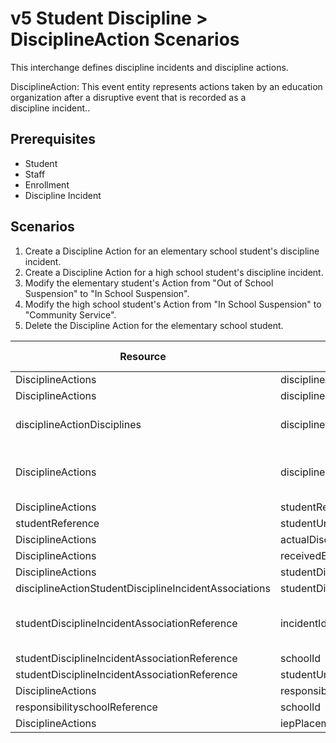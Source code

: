 # v5 Student Discipline > DisciplineAction Scenarios

This interchange defines discipline incidents and discipline actions.

DisciplineAction: This event entity represents actions taken by an education
organization after a disruptive event that is recorded as a
discipline incident..

## Prerequisites

* Student
* Staff
* Enrollment
* Discipline Incident

## Scenarios

1. Create a Discipline Action for an elementary school student's discipline
   incident.
2. Create a Discipline Action for a high school student's discipline incident.
3. Modify the elementary student's Action from "Out of School Suspension" to "In
   School Suspension".
4. Modify the high school student's Action from "In School Suspension" to
   "Community Service".
5. Delete the Discipline Action for the elementary school student.

| Resource                                              | Property Name                                 | Is Collection | Data Type                                     | Required / Optional | Scenario 1: POST            | Scenario 2: POST            | Scenario 3: PUT             | Scenario 4: PUT             |
| ----------------------------------------------------- | --------------------------------------------- | ------------- | --------------------------------------------- | ------------------- | ------------------------------- | ------------------------------- | ------------------------------- | ------------------------------- |
| DisciplineActions                                     | disciplineActionIdentifier                    | FALSE         | nvarchar                                      | REQUIRED            | 11                              | 22                              | 11                              | 22                              |
| DisciplineActions                                     | disciplines                                   | TRUE          | disciplineActionDiscipline[]                  | REQUIRED            |                                 |                                 |                                 |                                 |
| disciplineActionDisciplines                           | disciplineDescriptor                          | FALSE         | disciplineDescriptor                          | REQUIRED            | Out of School Suspension        | In School Suspension            | **In School Suspension**        | **Community Service**           |
| DisciplineActions                                     | disciplineDate                                | FALSE         | date                                          | REQUIRED            | 9/30/<br/>[Current School Year] | 9/30/<br/>[Current School Year] | 9/30/<br/>[Current School Year] | 9/30/<br/>[Current School Year] |
| DisciplineActions                                     | studentReference                              | FALSE         | integer                                       | REQUIRED            |                                 |                                 |                                 |                                 |
| studentReference                                      | studentUniqueId                               | FALSE         | string                                        | REQUIRED            | 111111                          | 222222                          | 111111                          | 222222                          |
| DisciplineActions                                     | actualDisciplineActionLength                  | FALSE         | number                                        | REQUIRED            | 2                               | 5                               | 2                               | 5                               |
| DisciplineActions                                     | receivedEducationServicesDuringExpulsion      | FALSE         | boolean                                       | REQUIRED            | TRUE                            |                                 |                                 |                                 |
| DisciplineActions                                     | studentDisciplineIncidentAssociations         | TRUE          | studentDisciplineIncidentAssociation[]        | REQUIRED            |                                 |                                 |                                 |                                 |
| disciplineActionStudentDisciplineIncidentAssociations | studentDisciplineIncidentAssociationReference | FALSE         | studentDisciplineIncidentAssociationReference | REQUIRED            |                                 |                                 |                                 |                                 |
| studentDisciplineIncidentAssociationReference         | incidentIdentifier                            | FALSE         | string                                        | REQUIRED            | ["1" if possible \| system value]                   | ["2" if possible \| system value]                   | ["1" if possible \| system value] | ["2" if possible \| system value] |
| studentDisciplineIncidentAssociationReference         | schoolId                                      | FALSE         | integer                                       | REQUIRED            | 255901107                       | 255901001                       | 255901107                       | 255901001                       |
| studentDisciplineIncidentAssociationReference         | studentUniqueId                               | TRUE          | string                                        | REQUIRED            | 111111                          | 222222                          | 111111                          | 222222                          |
| DisciplineActions                                     | responsibilitySchoolReference                 | FALSE         | responsibilitySchoolReference                 | REQUIRED            |                                 |                                 |                                 |                                 |
| responsibilityschoolReference                         | schoolId                                      | FALSE         | integer                                       | REQUIRED            | 255901107                       | 255901001                       | 255901107                       | 255901001                       |
| DisciplineActions                                     | iepPlacementMeetingIndicator                  | TRUE          | boolean                                       | REQUIRED            | TRUE                            |                                 | TRUE                            |                                 |
